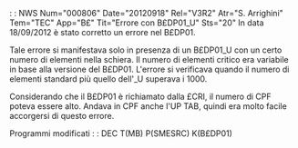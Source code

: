  :  : NWS Num="000806" Date="20120918" Rel="V3R2" Atr="S. Arrighini" Tem="TEC" App="B£" Tit="Errore con B£DP01_U" Sts="20"
In data 18/09/2012 è stato corretto un errore nel B£DP01.

Tale errore si manifestava solo in presenza di un B£DP01_U con un certo numero di elementi nella schiera.
Il numero di elementi critico era variabile in base alla versione del B£DP01.
L'errore si verificava quando il numero di elementi standard più quello dell'_U superava i 1000.

Considerando che il B£DP01 è richiamato dalla £CRI, il numero di CPF poteva essere alto.
Andava in CPF anche l'UP TAB, quindi era molto facile accorgersi di questo errore.

Programmi modificati
 :  : DEC T(MB) P(SMESRC) K(B£DP01)
